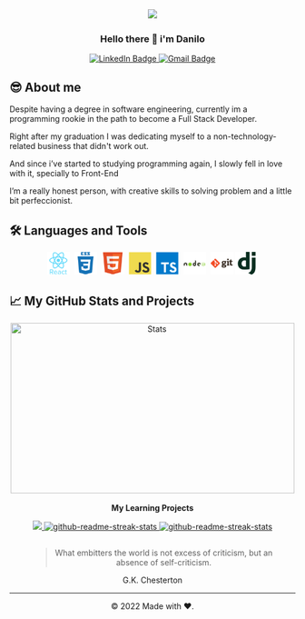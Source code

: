 <div id="header" align="center">
  <img src="https://media.giphy.com/media/7VHOHdFAYRF0qUYEht/giphy.gif" width="200"/>
  <h3 align="center">Hello there 👋 i'm Danilo </h3>
</div>
<div id="badges" align="center">
  <a href="https://www.linkedin.com/in/danilopacker/">
    <img src="https://img.shields.io/badge/LinkedIn-blue?style=for-the-badge&logo=linkedin&logoColor=white" alt="LinkedIn Badge"/>
  </a>
  <a href="mailto:danilo.kpacker@gmail.com">
    <img src="https://img.shields.io/badge/Gmail-red?style=for-the-badge&logo=gmail&logoColor=white" alt="Gmail Badge"/>
  </a>
</div>

<div id="about-me">
  <h2>😎 About me </h2>
  <p>Despite having a degree in software engineering, currently im a programming rookie in the path to become a Full Stack Developer.</p>
  <p>Right after my graduation I was dedicating myself to a non-technology-related business that didn't work out.</p>
  <p>And since i’ve started to studying programming again, I slowly fell in love with it, specially to Front-End</p>
  <p>I’m a really honest person, with creative skills to solving problem and a little bit perfeccionist.</p>
</div>

<div id="Skills">
  <h2>🛠️ Languages and Tools</h2>
  <div id="tools-icons" align="center">
    <img src="https://github.com/devicons/devicon/blob/master/icons/react/react-original-wordmark.svg" title="React" alt="React" width="40" height="40"/>&nbsp;
    <img src="https://github.com/devicons/devicon/blob/master/icons/css3/css3-plain-wordmark.svg"  title="CSS3" alt="CSS" width="40" height="40"/>&nbsp;
    <img src="https://github.com/devicons/devicon/blob/master/icons/html5/html5-original.svg" title="HTML5" alt="HTML" width="40" height="40"/>&nbsp;
    <img src="https://github.com/devicons/devicon/blob/master/icons/javascript/javascript-original.svg" title="JavaScript" alt="JavaScript" width="40" height="40"/>&nbsp;
        <img src="https://github.com/devicons/devicon/blob/master/icons/typescript/typescript-original.svg" title="TypeScript" alt="TypeScript" width="40" height="40"/>&nbsp;
    <img src="https://github.com/devicons/devicon/blob/master/icons/nodejs/nodejs-original-wordmark.svg" title="NodeJS" alt="NodeJS" width="40" height="40"/>&nbsp;
    <img src="https://github.com/devicons/devicon/blob/master/icons/git/git-original-wordmark.svg" title="Git" **alt="Git" width="40" height="40"/>
    <img src="https://github.com/devicons/devicon/blob/master/icons/django/django-plain.svg" title="Django" **alt="Django" width="40" height="40"/>
  </div>
</div>

<div id="github">
  <h2>📈 My GitHub Stats and Projects </h2>
  <div align="center">
    <img src="https://github-readme-stats-gules-two.vercel.app?username=danilopacker&show_icons=true&theme=gruvbox" title="Stats" **alt="Stats" width="500" height="300"/>
  </div>
  <div  align="center">
    <p><b>My Learning Projects</b></p>
      <a href="https://github.com/MyLearningJouney/Javascript-Basics">
        <img width="400" src="https://github-readme-stats-gules-two.vercel.app/api/pin/?username=MyLearningJouney&repo=Javascript-Basics&theme=gruvbox" 
      </a>
      <a href="https://github.com/MyLearningJouney/react-basics">
        <img width="400" src="https://github-readme-stats-gules-two.vercel.app/api/pin/?username=MyLearningJouney&repo=react-basics&theme=gruvbox" alt="github-readme-streak-stats">
      </a>
      <a href="https://github.com/MyLearningJouney/Django-React-TodoList">
      <img width="400" src="https://github-readme-stats-gules-two.vercel.app/api/pin/?username=MyLearningJouney&repo=Django-React-TodoList&theme=gruvbox" alt="github-readme-streak-stats">
      </a>
  </div>
</div>
<h2> </h2>
<div id="quote" align="center">
  <figure>
    <blockquote>
        <p>What embitters the world is not excess of criticism, but an absence of self-criticism.</p>
    </blockquote>
    <figcaption>G.K. Chesterton </figcaption>
  </figure>
</div>

---
<p align="center"> © 2022 Made with ❤️. </p>
<p align="center">
</p>


  <!--
**danilopacker/danilopacker** is a ✨ _special_ ✨ repository because its `README.md` (this file) appears on your GitHub profile.

Here are some ideas to get you started:

- 🔭 I’m currently working on ...
- 🌱 I’m currently learning ...
- 👯 I’m looking to collaborate on ...
- 🤔 I’m looking for help with ...
- 💬 Ask me about ...
- 📫 How to reach me: ...
- 😄 Pronouns: ...
- ⚡ Fun fact: ...
-->
